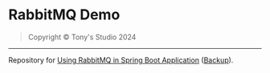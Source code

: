 # RabbitMQ Demo

> Copyright &copy; Tony's Studio 2024

---

Repository for [Using RabbitMQ in Spring Boot Application](https://blog.tonys-studio.top/posts/Using-RabbitMQ-in-Spring-Boot-Application/) ([Backup](https://lord-turmoil.github.io/posts/Using-RabbitMQ-in-Spring-Boot-Application/)).

